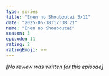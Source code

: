 ```yaml
---
type: series
title: "Enen no Shouboutai 3x11"
date: "2025-06-18T17:38:21"
name: "Enen no Shouboutai"
season: 3
episode: 11
rating: 2
ratingEmoji: ⭐️⭐️
---
```


*[No review was written for this episode]*
